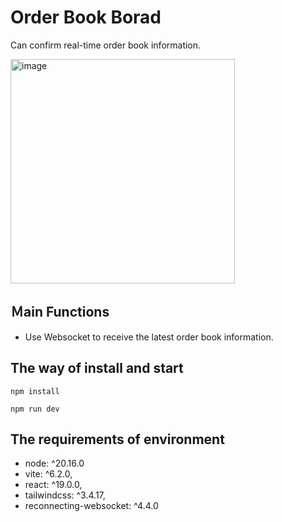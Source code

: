 # Order Book Borad
Can confirm real-time order book information.

<img width="359" alt="image" src="https://github.com/user-attachments/assets/3473b826-0b06-440a-8632-a3c182e75d33" />

## Ｍain Functions
- Use Websocket to receive the latest order book information.

## The way of install and start

```
npm install
```
```
npm run dev
```

## The requirements of environment
- node: ^20.16.0
- vite: ^6.2.0,
- react: ^19.0.0,
- tailwindcss: ^3.4.17,
- reconnecting-websocket: ^4.4.0
